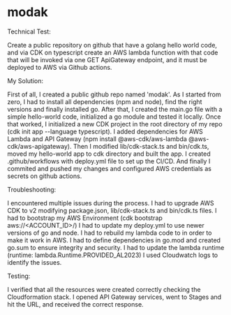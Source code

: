 # modak
Technical Test: 

Create a public repository on github that have a golang hello world code, and via CDK on typescript create an AWS lambda function with that code that will be invoked via one GET ApiGateway endpoint, and it must be deployed to AWS via Github actions.

My Solution:

First of all, I created a public github repo named 'modak'.
As I started from zero, I had to install all dependencies 
(npm and node), find the right versions and finally installed go.
After that, I created the main.go file with a simple hello-world code, initialized a go module and tested it locally.
Once that worked, I initialized a new CDK project in the root directory of my repo (cdk init app --language typescript).
I added dependencies for AWS Lambda and API Gateway (npm install @aws-cdk/aws-lambda @aws-cdk/aws-apigateway).
Then I modified lib/cdk-stack.ts and bin/cdk.ts, moved my hello-world app to cdk directory and built the app.
I created .github/workflows with deploy.yml file to set up the CI/CD.
And finally I commited and pushed my changes and configured AWS credentials as secrets on github actions.

Troubleshooting:

I encountered multiple issues during the process.
I had to upgrade AWS CDK to v2 modifying package.json, lib/cdk-stack.ts and bin/cdk.ts files.
I had to bootstrap my AWS Environment (cdk bootstrap aws://<ACCOUNT_ID>/<REGION>)
I had to update my deploy.yml to use newer versions of go and node.
I had to rebuild my lambda code to in order to make it work in AWS.
I had to define dependencies in go.mod and created go.sum to ensure integrity and security.
I had to update the lambda runtime (runtime: lambda.Runtime.PROVIDED_AL2023)
I used Cloudwatch logs to identify the issues.

Testing: 

I verified that all the resources were created correctly checking the Cloudformation stack.
I opened API Gateway services, went to Stages and hit the URL, and received the correct response.